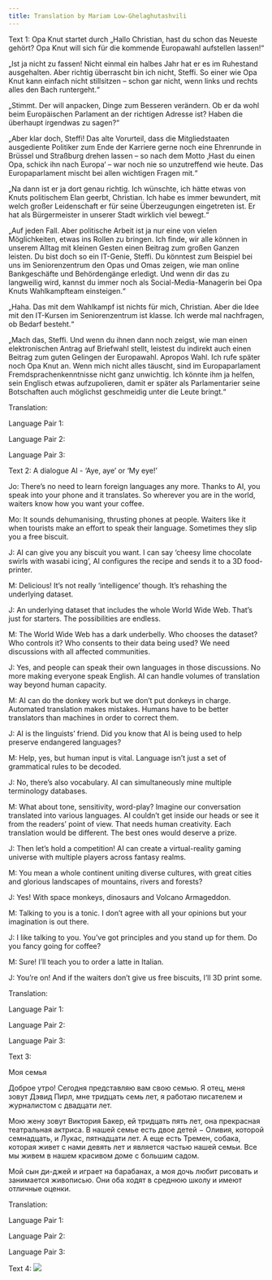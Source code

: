 ```yaml
---
title: Translation by Mariam Low-Ghelaghutashvili
---
```

<p>Text 1:
Opa Knut startet durch
„Hallo Christian, hast du schon das Neueste gehört? Opa Knut will sich für die kommende Europawahl
aufstellen lassen!“

„Ist ja nicht zu fassen! Nicht einmal ein halbes Jahr hat er es im Ruhestand ausgehalten. Aber richtig
überrascht bin ich nicht, Steffi. So einer wie Opa Knut kann einfach nicht stillsitzen – schon gar nicht,
wenn links und rechts alles den Bach runtergeht.“

„Stimmt. Der will anpacken, Dinge zum Besseren verändern. Ob er da wohl beim Europäischen
Parlament an der richtigen Adresse ist? Haben die überhaupt irgendwas zu sagen?“

„Aber klar doch, Steffi! Das alte Vorurteil, dass die Mitgliedstaaten ausgediente Politiker zum Ende der
Karriere gerne noch eine Ehrenrunde in Brüssel und Straßburg drehen lassen – so nach dem Motto ‚Hast
du einen Opa, schick ihn nach Europa‘ – war noch nie so unzutreffend wie heute. Das Europaparlament
mischt bei allen wichtigen Fragen mit.“

„Na dann ist er ja dort genau richtig. Ich wünschte, ich hätte etwas von Knuts politischem Elan geerbt,
Christian. Ich habe es immer bewundert, mit welch großer Leidenschaft er für seine Überzeugungen
eingetreten ist. Er hat als Bürgermeister in unserer Stadt wirklich viel bewegt.“

„Auf jeden Fall. Aber politische Arbeit ist ja nur eine von vielen Möglichkeiten, etwas ins Rollen zu
bringen. Ich finde, wir alle können in unserem Alltag mit kleinen Gesten einen Beitrag zum großen
Ganzen leisten. Du bist doch so ein IT-Genie, Steffi. Du könntest zum Beispiel bei uns im
Seniorenzentrum den Opas und Omas zeigen, wie man online Bankgeschäfte und Behördengänge
erledigt. Und wenn dir das zu langweilig wird, kannst du immer noch als Social-Media-Managerin bei
Opa Knuts Wahlkampfteam einsteigen.“

„Haha. Das mit dem Wahlkampf ist nichts für mich, Christian. Aber die Idee mit den IT-Kursen im
Seniorenzentrum ist klasse. Ich werde mal nachfragen, ob Bedarf besteht.“

„Mach das, Steffi. Und wenn du ihnen dann noch zeigst, wie man einen elektronischen Antrag auf
Briefwahl stellt, leistest du indirekt auch einen Beitrag zum guten Gelingen der Europawahl. Apropos
Wahl. Ich rufe später noch Opa Knut an. Wenn mich nicht alles täuscht, sind im Europaparlament
Fremdsprachenkenntnisse nicht ganz unwichtig. Ich könnte ihm ja helfen, sein Englisch etwas
aufzupolieren, damit er später als Parlamentarier seine Botschaften auch möglichst geschmeidig unter
die Leute bringt.“
</p>
<p>Translation:
  <p>Language Pair 1:
    
  </p>
  <p>Language Pair 2:
    
  </p>
  <p>Language Pair 3:
    
  </p>
</p>
<p>Text 2:
A dialogue
AI - ‘Aye, aye’ or ‘My eye!’

Jo: There’s no need to learn foreign languages any more. Thanks to AI, you speak into your
phone and it translates. So wherever you are in the world, waiters know how you want your
coffee.

Mo: It sounds dehumanising, thrusting phones at people. Waiters like it when tourists make an
effort to speak their language. Sometimes they slip you a free biscuit.

J: AI can give you any biscuit you want. I can say ‘cheesy lime chocolate swirls with wasabi
icing’, AI configures the recipe and sends it to a 3D food-printer.

M: Delicious! It’s not really ‘intelligence’ though. It’s rehashing the underlying dataset.

J: An underlying dataset that includes the whole World Wide Web. That’s just for starters. The
possibilities are endless.

M: The World Wide Web has a dark underbelly. Who chooses the dataset? Who controls it?
Who consents to their data being used? We need discussions with all affected communities.

J: Yes, and people can speak their own languages in those discussions. No more making
everyone speak English. AI can handle volumes of translation way beyond human capacity.

M: AI can do the donkey work but we don’t put donkeys in charge. Automated translation
makes mistakes. Humans have to be better translators than machines in order to correct
them.

J: AI is the linguists’ friend. Did you know that AI is being used to help preserve endangered
languages?

M: Help, yes, but human input is vital. Language isn’t just a set of grammatical rules to be
decoded.

J: No, there’s also vocabulary. AI can simultaneously mine multiple terminology databases.

M: What about tone, sensitivity, word-play? Imagine our conversation translated into various
languages. AI couldn’t get inside our heads or see it from the readers’ point of view. That
needs human creativity. Each translation would be different. The best ones would deserve a
prize.

J: Then let’s hold a competition! AI can create a virtual-reality gaming universe with multiple
players across fantasy realms.

M: You mean a whole continent uniting diverse cultures, with great cities and glorious
landscapes of mountains, rivers and forests?

J: Yes! With space monkeys, dinosaurs and Volcano Armageddon.

M: Talking to you is a tonic. I don’t agree with all your opinions but your imagination is out
there.

J: I like talking to you. You’ve got principles and you stand up for them. Do you fancy going for
coffee?

M: Sure! I’ll teach you to order a latte in Italian.

J: You’re on! And if the waiters don’t give us free biscuits, I’ll 3D print some.
</p>
<p>Translation:
  <p>Language Pair 1:</p>
  <p>Language Pair 2:</p>
  <p>Language Pair 3:</p>
</p>
<p>Text 3:
  
Моя семья

Доброе утро! Сегодня представляю вам свою семью. Я отец, меня зовут Дэвид Пирл, мне тридцать семь лет, я работаю писателем и журналистом с двадцати лет.

Мою жену зовут Виктория Бакер, ей тридцать пять лет, она прекрасная театральная актриса. В нашей семье есть двое детей − Оливия, которой семнадцать, и Лукас, пятнадцати лет. А еще есть Тремен, собака, которая живет с нами девять лет и является частью нашей семьи. Все мы живем в нашем красивом доме с большим садом.

Мой сын ди-джей и играет на барабанах, а моя дочь любит рисовать и занимается живописью. Они оба ходят в среднюю школу и имеют отличные оценки.

</p>
<p>Translation:
  <p>Language Pair 1:</p>
  <p>Language Pair 2:</p>
  <p>Language Pair 3:</p>
</p>
<p>Text 4:
  <img src="https://www.language-museum.com/encyclopedia/g/georgian.gif">
</p>

